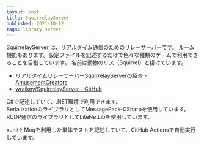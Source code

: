 ```yaml
---
layout: post
title: SquirrelayServer
published: 2021-10-12
tags: library,server
---
```


SquirrelayServer は、リアルタイム通信のためのリレーサーバーです。 ルーム機能もあります。設定ファイルを記述するだけで色々な種類のゲームで利用できることを目指しています。 
名前は動物のリス（Squirrel）と掛けています。

- [リアルタイムリレーサーバーSquirrelayServerの紹介 - AmusementCreators](https://www.amusement-creators.info/articles/squirrelayserver/)
- [wraikny/SquirrelayServer - GitHub](https://github.com/wraikny/SquirrelayServer)

<!--more-->

C#で記述していて、.NET環境で利用できます。  
SerializationのライブラリとしてMessagePack-CSharpを使用しています。  
RUDP通信のライブラリとしてLiteNetLibを使用しています。

xunitとMoqを利用した単体テストを記述していて、GitHub Actionsで自動実行しています。
